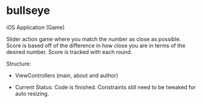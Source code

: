 # bullseye
iOS Application (Game)

Slider action game where you match the number as close as possible. Score is based off of the difference in how close you are in terms of the desired number. Score is tracked with each round.

Structure:
- ViewControllers (main, about and author)

- Current Status: 
    Code is finished.
    Constraints still need to be tweaked for auto resizing.



